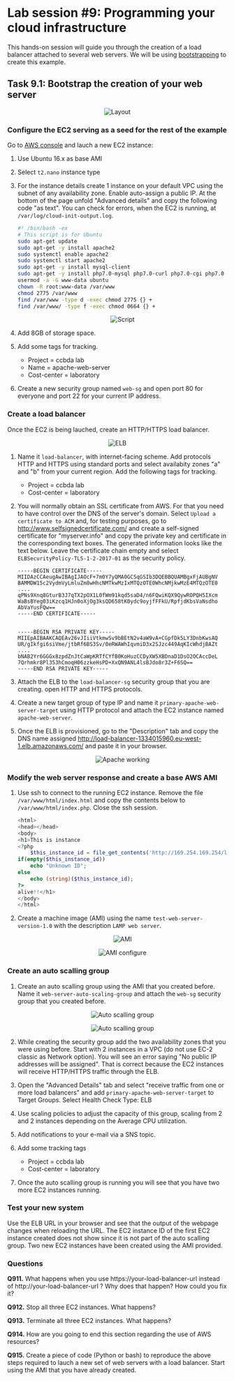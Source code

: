 # Lab session #9: Programming your cloud infrastructure

This hands-on session will guide you through the creation of a load balancer attached to several web servers. We will be using [bootstrapping](https://en.wikipedia.org/wiki/Bootstrapping) to create this example.

## Task 9.1: Bootstrap the creation of your web server

<p align="center"><img src="./images/Lab09-Schema.png" alt="Layout" title="Layout"/></p>

### Configure the EC2 serving as a seed for the rest of the example

Go to [AWS console](https://eu-west-1.console.aws.amazon.com/ec2/) and lauch a new EC2 instance:
 
1. Use Ubuntu 16.x as base AMI
 
2. Select `t2.nano` instance type

3. For the instance details create 1 instance on your default VPC using the subnet of any availability zone. Enable auto-assign a public IP. At the bottom of the page unfold "Advanced details" and copy the following code "as text". You can check for errors, when the EC2 is running, at `/var/log/cloud-init-output.log`.
 
    ````bash
    #! /bin/bash -ex
    # This script is for Ubuntu
    sudo apt-get update
    sudo apt-get -y install apache2
    sudo systemctl enable apache2
    sudo systemctl start apache2
    sudo apt-get -y install mysql-client
    sudo apt-get -y install php7.0-mysql php7.0-curl php7.0-cgi php7.0 libapache2-mod-php7.0 php-xml php7.0-zip
    usermod -a -G www-data ubuntu
    chown -R root:www-data /var/www
    chmod 2775 /var/www
    find /var/www -type d -exec chmod 2775 {} +
    find /var/www/ -type f -exec chmod 0664 {} +
    ````
    <p align="center"><img src="./images/Lab09-AdvancedDetails.png" alt="Script" title="Script"/></p>
    
4. Add 8GB of storage space.
5. Add some tags for tracking. 
    - Project = ccbda lab
    - Name = apache-web-server
    - Cost-center = laboratory
6. Create a new security group named `web-sg` and open port 80 for everyone and port 22 for your current IP address.

### Create a load balancer

Once the EC2 is being lauched, create an HTTP/HTTPS load balancer.

<p align="center"><img src="./images/Lab09-LoadBalancer.png" alt="ELB" title="ELB"/></p>

1. Name it `load-balancer`, with internet-facing scheme. Add protocols HTTP and HTTPS using standard ports and select availabity zones "a" and "b" from your current region. Add the following tags for tracking. 
    - Project = ccbda lab
    - Cost-center = laboratory
9. You will normally obtain an SSL certificate from AWS. For that you need to have control over the DNS of the server's domain. Select `Upload a certificate to ACM` and, for testing purposes, go to http://www.selfsignedcertificate.com/ and create a self-signed certificate for "myserver.info" and copy the private key and certificate in the corresponding text boxes. The generated information looks like the text below. Leave the certificate chain empty and select ``ELBSecurityPolicy-TLS-1-2-2017-01`` as the security policy. 

    ```
    -----BEGIN CERTIFICATE-----
    MIIDAzCCAeugAwIBAgIJAOcF+7m0Y7yQMA0GCSqGSIb3DQEBBQUAMBgxFjAUBgNV
    BAMMDW15c2VydmVyLmluZm8wHhcNMTkwMzIxMTQzOTE0WhcNMjkwMzE4MTQzOTE0
    ....
    qPNs9Xnq8GturB3J7qTX2pOX1L0fWm91kqd5saD4/n6FQwiKQX9QywROPQH5IXcm
    WaBsBYeg03iKzcq1HJn0oXjOg3ksQD658tK0ydc9oyjfFFkU/RpfjdKbsVaNsdho
    AbVaYusFQw==
    -----END CERTIFICATE-----
    
    
    -----BEGIN RSA PRIVATE KEY-----
    MIIEpAIBAAKCAQEAv26vJIiiVtkmwSv9bBEtN2v4aW9vA+CGpfDk5LY3DnbKwsAQ
    UR/gIkfgi6siVme/jtbRf6BS3Sv/0eRWAWhIqvmiD3x2SJzc449AqKIcWhdjBAZt
    ....
    bNAB2Yr6GGGx8zpdZnJtCaWpKRTfCYfB0KoHuzCCDyXW5XBDnaD1DsO2OCAccDeL
    7Qrhmkr8Pl353hCmoqH06zzkeHsPD+XxQN9ANL4lsBJdo8r3Z+F6SQ==
    -----END RSA PRIVATE KEY-----
    ```
10. Attach the ELB to the ``load-balancer-sg`` security group that you are creating. open HTTP and HTTPS protocols.

11. Create a new target group of type IP and name it ``primary-apache-web-server-target`` using HTTP protocol and attach the EC2 instance named ``apache-web-server``.

12. Once the ELB is provisioned, go to the "Description" tab and copy the DNS name assigned http://load-balancer-1334015960.eu-west-1.elb.amazonaws.com/ and paste it in your browser. 

    <p align="center"><img src="./images/Lab09-ApacheWorking.png" alt="Apache working" title="Apache working"/></p>

### Modify the web server response and create a base AWS AMI 

1. Use ssh to connect to the running EC2 instance. Remove the file `/var/www/html/index.html`  and copy the contents below to `/var/www/html/index.php`. Close the ssh session.

    ````php
    <html>
    <head></head>
    <body>
    <h1>This is instance
    <?php
        $this_instance_id = file_get_contents('http://169.254.169.254/latest/meta-data/instance-id');
    if(empty($this_instance_id))
        echo "Unknown ID";
    else
        echo (string)($this_instance_id); 
    ?>
    alive!!</h1>
    </body>
    </html>
    ````
14. Create a machine image (AMI) using the name `test-web-server-version-1.0` with the description `LAMP web server`.

    <p align="center"><img src="./images/Lab09-AMI.png" alt="AMI" title="AMI"/></p>
    
    <p align="center"><img src="./images/Lab09-AMI-config.png" alt="AMI configure" title="AMI configure"/></p>

### Create an auto scalling group
    
1. Create an auto scalling group using the AMI that you created before. Name it `web-server-auto-scaling-group` and attach the `web-sg` security group that you created before.
    <p align="center"><img src="./images/Lab09-LoadBalancer.png" alt="Auto scalling group" title="Auto scalling group"/></p>
    <p align="center"><img src="./images/Lab09-AutoScalingGroup.png" alt="Auto scalling group" title="Auto scalling group"/></p>

16. While creating the security group add the two availability zones that you were using before. Start with 2 instances in a VPC (do not use EC-2 classic as Network option). You will see an error saying "No public IP addresses will be assigned". That is correct because the EC2 instances will receive HTTP/HTTPS traffic through the ELB.

17. Open the "Advanced Details" tab and select "receive traffic from one or more load balancers" and add `primary-apache-web-server-target` to Target Groups. Select Health Check Type: ELB

17. Use scaling policies to adjust the capacity of this group, scaling from 2 and 2 instances depending on the Average CPU utilization.

18. Add notifications to your e-mail via a SNS topic.

19. Add some tracking tags
    - Project = ccbda lab
    - Cost-center = laboratory
    
20. Once the auto scalling group is running you will see that you have two more EC2 instances running.

### Test your new system

Use the ELB URL in your browser and see that the output of the webpage changes when reloading the URL. The EC2 instance ID of the first EC2 instance created does not show since it is not part of the auto scalling group. Two new EC2 instances have been created using the AMI provided.

### Questions

**Q911.** What happens when you use https://your-load-balancer-url instead of http://your-load-balancer-url ? Why does that happen? How could you fix it?

**Q912.** Stop all three EC2 instances. What happens?

**Q913.** Terminate all three EC2 instances. What happens?

**Q914.** How are you going to end this section regarding the use of AWS resources?

**Q915.** Create a piece of code (Python or bash) to reproduce the above steps required to lauch a new set of web servers with a load balancer. Start using the AMI that you have already created.